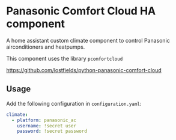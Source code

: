 # Panasonic Comfort Cloud HA component

A home assistant custom climate component to control Panasonic airconditioners and heatpumps.

This component uses the library `pcomfortcloud`

https://github.com/lostfields/python-panasonic-comfort-cloud

## Usage
Add the following configuration in `configuration.yaml`:

```yaml
climate:
  - platform: panasonic_ac
    username: !secret user
    password: !secret password
```
